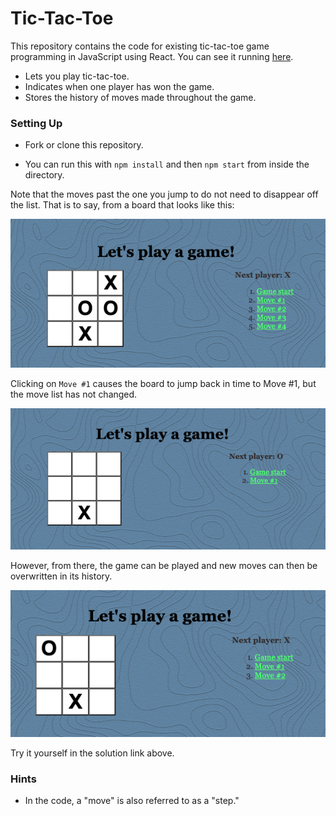 # Tic-Tac-Toe

This repository contains the code for existing tic-tac-toe game programming in JavaScript using React. You can see it running [here](https://pipe-mv.github.io/tic-tac-toe/).


* Lets you play tic-tac-toe.
* Indicates when one player has won the game.
* Stores the history of moves made throughout the game.

### Setting Up

* Fork or clone this repository.

* You can run this with `npm install` and then `npm start` from inside the directory.

Note that the moves past the one you jump to do not need to disappear off the list. That is to say, from a board that looks like this:

![board](assets/board.png)

Clicking on `Move #1` causes the board to jump back in time to Move #1, but the move list has not changed.

![board 2](assets/board2.png)

However, from there, the game can be played and new moves can then be overwritten in its history.

![board 3](assets/board3.png)

Try it yourself in the solution link above.


### Hints

- In the code, a "move" is also referred to as a "step."
